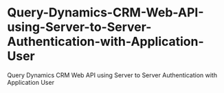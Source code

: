 # Query-Dynamics-CRM-Web-API-using-Server-to-Server-Authentication-with-Application-User
Query Dynamics CRM Web API using Server to Server Authentication with Application User
